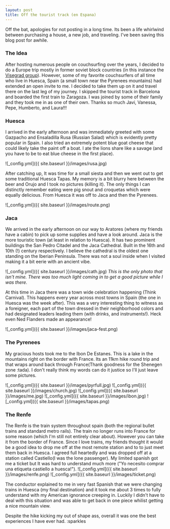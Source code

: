 ```yaml
---
layout: post
title: Off the tourist track (en Espana)
---
```


Off the bat, apologies for not posting in a long time. Its been a life whirlwind between purchasing a house, a new job, and traveling. I've been saving this blog post for awhile. 

### The Idea 
After hosting numerous people on couchsurfing over the years, I decided to do a Europe trip mostly in former soviet block countries (in this instance the [Visegrad group](https://en.wikipedia.org/wiki/Visegr%C3%A1d_Group)). However, some of my favorite couchsurfers of all time who live in Huesca, Spain (a small town near the Pyrenees mountains) had extended an open invite to me. I decided to take them up on it and travel there on the last leg of my journey. I skipped the tourist track in Barcelona and boarded the first train to Zaragoza. I was joined by some of their family and they took me in as one of their own. Thanks so much Javi, Vanessa, Pepe, Humberto, and Laura!!!

### Huesca
I arrived in the early afternoon and was immediately greeted with some Gazpacho and Ensaladilla Rusa (Russian Salad) which is evidently pretty popular in Spain. I also tried an extremely potent blue goat cheese that could likely take the paint off a boat. I ate the lions share like a savage (and you have to be to eat blue cheese in the first place). 

![_config.yml]({{ site.baseurl }}/images/rusa.jpg)

After catching up, It was time for a small siesta and then we went out to get some traditional Huesca Tapas. My memory is a bit blurry here between the beer and Orujo and I took no pictures (killing it). The only things I can distinctly remember eating were pig snout and croquetas which were equally delicious. From Huesca it was off to Jaca and then the Pyrenees. 

![_config.yml]({{ site.baseurl }}/images/route.png)


### Jaca
We arrived in the early afternoon on our way to Aratores (where my friends have a cabin) to pick up some supplies and have a look around. Jaca is the more touristic town (at least in relation to Huesca). It has two prominent buildings the San Pedro Citadel and the Jaca Cathedral. Built in the 16th and 10th (!) century respectively. I believe the cathedral is the oldest one standing on the Iberian Peninsula. There was not a soul inside when I visited making it a bit eerie with an ancient vibe.

![_config.yml]({{ site.baseurl }}/images/cath.jpg)
*This is the only photo that isn't mine. There was too much light coming in to get a good picture while I was there.* 

At this time in Jaca there was a town wide celebration happening (Think Carnival). This happens every year across most towns in Spain (the one in Huesca was the week after). This was a very interesting thing to witness as a foreigner, each part of the town dressed in their neighborhood colors and had designated leaders leading them (with drinks, and instruments!). Heck even Ned Flanders made an appearance!

![_config.yml]({{ site.baseurl }}/images/jaca-fest.png)

### The Pyrenees
My gracious hosts took me to the Ibon De Estanes. This is a lake in the mountains right on the border with France. Its an 11km hike round trip and that wraps around back through France(Thank goodness for the Shenegen zone :tada). I don't really think my words can do it justice so I'll just leave some pictures. 

![_config.yml]({{ site.baseurl }}/images/pyrfull.jpg)
![_config.yml]({{ site.baseurl }}/images/church.jpg)
![_config.yml]({{ site.baseurl }}/images/me.jpg)
![_config.yml]({{ site.baseurl }}/images/ibon.jpg)
![_config.yml]({{ site.baseurl }}/images/tapas.png)

### The Renfe 
The Renfe is the train system throughout spain (both the regional bullet trains and standard metro rails). The train no longer runs into France for some reason (which I'm still not entirely clear about). However you can take it from the border of France. Since I love trains, my friends thought it would be a good idea to drop me off at the most remote station and to to just meet them back in Huesca. I agreed full heartedly and was dropped off at a station called Castiello(I was the lone passenger). My limited spanish got me a ticket but It was hard to understand much more ("Yo necesito comprar una etiqueta castiello a huesca!"). 
![_config.yml]({{ site.baseurl }}/images/renfe.png)
![_config.yml]({{ site.baseurl }}/images/ticket.png)

The conductor explained to me in very fast Spanish that we were changing trains in Huesca (my final destination) and it took me about 3 times to fully understand with my American ignorance creeping in. Luckily I didn't have to deal with this situation and was able to get back in one piece whilist getting a nice mountain view.

Despite the hike kicking my out of shape ass, overall it was one the best experiences I have ever had. :sparkles
